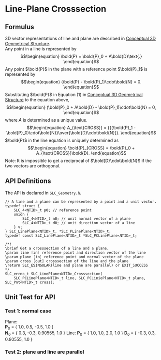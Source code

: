 # Line-Plane Crosssection
## Formulus
3D vector representations of line and plane are described in [Conceptual 3D Geometrical Structure](ConceptualStructure.md).  
Any point in a line is represented by
$$\begin{equation}
\bold{P} = \bold{P}_0 + A\bold{D}\text{.}
\end{equation}$$
Any point $\bold{P}$ in the plane with a reference point $\bold{P}_1$ is represented by
$$\begin{equation}
(\bold{P} - \bold{P}_1)\cdot\bold{N} = 0.
\end{equation}$$
Substituting $\bold{P}$ in Equation (1) in [Conceptual 3D Geometrical Structure](ConceptualStructure.md)
to the equation above,
$$\begin{equation}
(\bold{P}_0 + A\bold{D} - \bold{P}_1)\cdot\bold{N} = 0,
\end{equation}$$
where $A$ is determined as a unique value.
$$\begin{equation}
A_{\text{CROSS}} = {{(\bold{P}_1 - \bold{P}_0)\cdot\bold{N}}\over{\bold{D}\cdot\bold{N}}}.
\end{equation}$$
$\bold{P}$ in the line equation is uniquely determined as
$$\begin{equation}
\bold{P}_{CROSS} = \bold{P}_0 + A_{\text{CROSS}}\bold{D}.
\end{equation}$$
Note: It is impossible to get a reciprocal of $\bold{D}\cdot\bold{N}$ if the two vectors are orthogonal.

## API Definitions
The API is declared in `SLC_Geometry.h`.
```
// A line and a plane can be represented by a point and a unit vector.
typedef struct {
    SLC_4<NTID>_t p0; // reference point
    union {
        SLC_4<NTID>_t n0; // unit normal vector of a plane
        SLC_4<NTID>_t d0; // unit direction vector of a line
    } v;
} SLC_LinePlane<NTID>_t, *SLC_PLinePlane<NTID>_t;
typedef const SLC_LinePlane<NTID>_t *SLC_PCLinePlane<NTID>_t;

/*!
\brief Get a crosssection of a line and a plane.
\param line [in] reference point and direction vector of the line
\param plane [in] reference point and normal vector of the plane
\param cross [out] crosssection of the line and the plane
\return SLC_ESINGULAR(line and plane are parallel) or EXIT_SUCCESS
*/
SLC_errno_t SLC_LinePlane<NTID>_Crosssection(
    SLC_PCLinePlane<NTID>_t line, SLC_PCLiniePlane<NTID>_t plane, SLC_Pnt<NTID>_t cross);
```
## Unit Test for API
### Test 1: normal case
Plane:  
    __P__<sub>0</sub> = { 1.0, 0.5, -0.5, 1.0 }  
    __N__<sub>0</sub> = { 0.3, -0.3, 0.90555, 1.0 }
Line:
    __P__<sub>0</sub> = { 1.0, 1.0, 2.0, 1.0 }
    __D__<sub>0</sub> = { -0.3, 0.3, 0.90555, 1.0 }

### Test 2: plane and line are parallel
